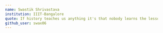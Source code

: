 ```yaml
---
name: Swastik Shrivastava
institution: IIIT-Bangalore
quote: If history teaches us anything it's that nobody learns the lessons that history teaches us
github_user: swax06
---
```

